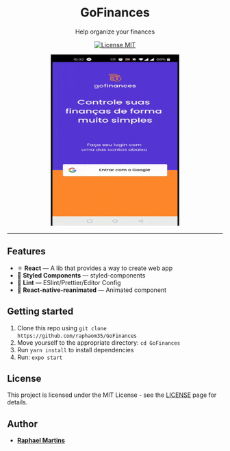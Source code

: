 <h1 align="center">
GoFinances
</h1>

<p align="center">
Help organize your finances
</p>

<p align="center">
  <a href="https://opensource.org/licenses/MIT">
    <img src="https://img.shields.io/badge/License-MIT-blue.svg" alt="License MIT">
  </a>
</p>

<div align="center">
<img src="/gofinances.gif" width="300" height=400 />

</div>

<hr />

## Features

- ⚛️ **React** — A lib that provides a way to create web app
- 💅 **Styled Components** — styled-components
- 💖 **Lint** — ESlint/Prettier/Editor Config
- 👾 **React-native-reanimated** — Animated component

## Getting started

1. Clone this repo using `git clone https://github.com/raphaom35/GoFinances`
2. Move yourself to the appropriate directory: `cd GoFinances`<br />
3. Run `yarn install` to install dependencies<br />
4. Run: `expo start`

## License

This project is licensed under the MIT License - see the [LICENSE](https://opensource.org/licenses/MIT) page for details.

## Author

- [**Raphael Martins**](https://www.linkedin.com/in/raphaelmartinsdev)

